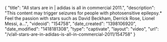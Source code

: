 {
    "title": "All stars are in | adidas is all in commercial 2011.",
    "description": "This content may trigger seizures for people with photosensitive epilepsy.* Feel the passion with stars such as David Beckham, Derrick Rose, Lionel Messi, a...",
    "videoid": "154758",
    "date_created": "1398106920",
    "date_modified": "1418181308",
    "type": "captivate",
    "layout": "video",
    "url": "\/v\/all-stars-are-in-adidas-is-all-in-commercial-2011\/154758"
}